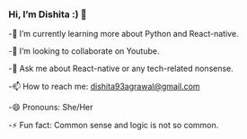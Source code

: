  ### Hi, I’m Dishita :)  👋

-🌱 I’m currently learning more about Python and React-native.

-👯 I’m looking to collaborate on Youtube.

-💬 Ask me about React-native or any tech-related nonsense.

-📫 How to reach me: dishita93agrawal@gmail.com

-😄 Pronouns: She/Her

-⚡ Fun fact: Common sense and logic is not so common.

